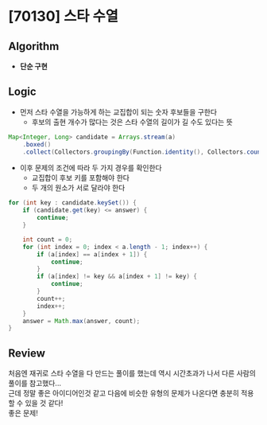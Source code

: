 # [70130] 스타 수열
## Algorithm
- **단순 구현**

## Logic
- 먼저 스타 수열을 가능하게 하는 교집합이 되는 숫자 후보들을 구한다
    - 후보의 출현 개수가 많다는 것은 스타 수열의 길이가 길 수도 있다는 뜻
```java
Map<Integer, Long> candidate = Arrays.stream(a)
    .boxed()
    .collect(Collectors.groupingBy(Function.identity(), Collectors.counting()));
```

- 이후 문제의 조건에 따라 두 가지 경우를 확인한다
  - 교집합이 후보 키를 포함해야 한다
  - 두 개의 원소가 서로 달라야 한다
```java
for (int key : candidate.keySet()) {
    if (candidate.get(key) <= answer) {
        continue;
    }

    int count = 0;
    for (int index = 0; index < a.length - 1; index++) {
        if (a[index] == a[index + 1]) {
            continue;
        }
        if (a[index] != key && a[index + 1] != key) {
            continue;
        }
        count++;
        index++;
    }
    answer = Math.max(answer, count);
}
```

## Review
처음엔 재귀로 스타 수열을 다 만드는 풀이를 했는데 역시 시간초과가 나서 다른 사람의 풀이를 참고했다...  
근데 정말 좋은 아이디어인것 같고 다음에 비슷한 유형의 문제가 나온다면 충분히 적용할 수 있을 것 같다!  
좋은 문제!
